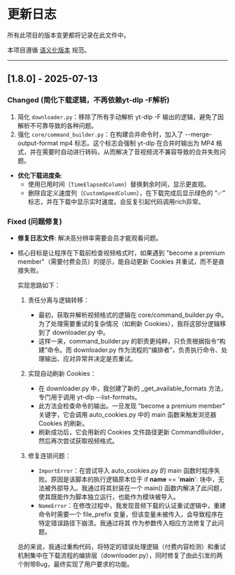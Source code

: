 # 更新日志

所有此项目的版本变更都将记录在此文件中。

本项目遵循 [语义化版本](https://semver.org/lang/zh-CN/) 规范。


---

## [1.8.0] - 2025-07-13

### Changed (简化下载逻辑，不再依赖yt-dlp -F解析)
   1. 简化 `downloader.py`：移除了所有手动解析 yt-dlp -F 输出的逻辑，避免了因解析不可靠导致的各种问题。
   2. 强化 `core/command_builder.py`：在构建合并命令时，加入了 --merge-output-format mp4 标志。这个标志会强制 yt-dlp
      在合并时输出为 MP4 格式，并在需要时自动进行转码，从而解决了音视频流不兼容导致的合并失败问题。

- **优化下载进度条**:
  - 使用已用时间（`TimeElapsedColumn`）替换剩余时间，显示更直观。
  - 删除自定义速度列（`CustomSpeedColumn`），在下载完成后显示绿色的 "✅" 标志，并在下载中显示实时速度。会反复引起代码调用rich异常。

### Fixed (问题修复)

- **修复日志文件**: 解决高分辨率需要会员才能观看问题。
- 核心目标是让程序在下载前检查视频格式时，如果遇到 "become a premium
  member"（需要付费会员）的提示，能自动更新 Cookies 并重试，而不是直接失败。

  实现思路如下：

   1. 责任分离与逻辑转移：
       * 最初，获取并解析视频格式的逻辑在 core/command_builder.py
         中。为了处理需要重试的复杂情况（如刷新 Cookies），我将这部分逻辑移到了
         downloader.py 中。
       * 这样一来，command_builder.py 的职责更纯粹，只负责根据指令“构建”命令。而
         downloader.py
         作为流程的“编排者”，负责执行命令、处理输出、应对异常并决定是否重试。

   2. 实现自动刷新 Cookies：
       * 在 downloader.py 中，我创建了新的 _get_available_formats 方法，专门用于调用
         yt-dlp --list-formats。
       * 此方法会检查命令的输出。一旦发现 "become a premium member" 关键字，它会调用
         auto_cookies.py 中的 main 函数来触发浏览器 Cookies 的刷新。
       * 刷新成功后，它会用新的 Cookies 文件路径更新
         CommandBuilder，然后再次尝试获取视频格式。

   3. 修复连锁问题：
       * `ImportError`：在尝试导入 auto_cookies.py 的 main
         函数时程序失败。原因是该脚本的执行逻辑原本位于 if __name__ == '__main__':
         块中，无法被外部导入。我通过将其封装在一个 main()
         函数内解决了此问题，使其既能作为脚本独立运行，也能作为模块被导入。
       * `NameError`：在修改过程中，我发现音频下载的认证重试逻辑中，重建命令时需要一个
         file_prefix 变量，但该变量未被传入，会导致程序在特定错误路径下崩溃。我通过将其
         作为参数传入相应方法修复了此问题。

  总的来说，我通过重构代码，将特定的错误处理逻辑（付费内容检测）和重试机制集中在下载流程的编排层（downloader.py），同时修复了由此引发的两个附带Bug，最终实现了用户要求的功能。